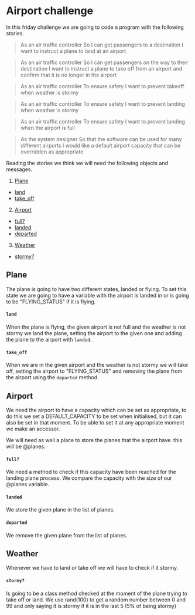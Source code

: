 # Airport challenge

In this friday challenge we are going to code a program with the following stories.
>As an air traffic controller
So I can get passengers to a destination
I want to instruct a plane to land at an airport

>As an air traffic controller
So I can get passengers on the way to their destination
I want to instruct a plane to take off from an airport and confirm that it is no longer in the airport

>As an air traffic controller
To ensure safety
I want to prevent takeoff when weather is stormy

>As an air traffic controller
To ensure safety
I want to prevent landing when weather is stormy

>As an air traffic controller
To ensure safety
I want to prevent landing when the airport is full

>As the system designer
So that the software can be used for many different airports
I would like a default airport capacity that can be overridden as appropriate

Reading the stories we think we will need the following objects and messages.

1. [Plane](#plane)
  * [land](#land)
  * [take_off](#take_off)
2. [Airport](#airport)
  * [full?](#full?)
  * [landed](#landed)
  * [departed](#departed)
3. [Weather](#weather)
  * [stormy?](#stormy?)

## Plane

The plane is going to have two different states, landed or flying. To set this state we are going to have a variable with the airport is landed in or is going to be "FLYING_STATUS" if it is flying.

#### `land`
When the plane is flying, the given airport is not full and the weather is not stormy we land the plane, setting the airport to the given one and adding the plane to the airport with `landed`.

#### `take_off`
When we are in the given airport and the weather is not stormy we will take off, setting the airport to "FLYING_STATUS" and removing the plane from the airport using the `departed` method.

## Airport

We need the airport to have a capacity which can be set as appropriate, to do this we set a DEFAULT_CAPACITY to be set when initialised, but it can also be set in that moment.
To be able to set it at any appropriate moment we make an accessor.

We will need as well a place to store the planes that the airport have. this will be @planes.

#### `full?`
We need a method to check if this capacity have been reached for the landing plane process. We compare the capacity with the size of our @planes variable.

#### `landed`
We store the given plane in the list of planes.

#### `departed`
We remove the given plane from the list of planes.

## Weather
Whenever we have to land or take off we will have to check if it stormy.

#### `stormy?`

Is going to be a class method checked at the moment of the plane trying to take off or land.
We use rand(100) to get a random number between 0 and 99 and only saying it is stormy if it is in the last 5 (5% of being stormy)
